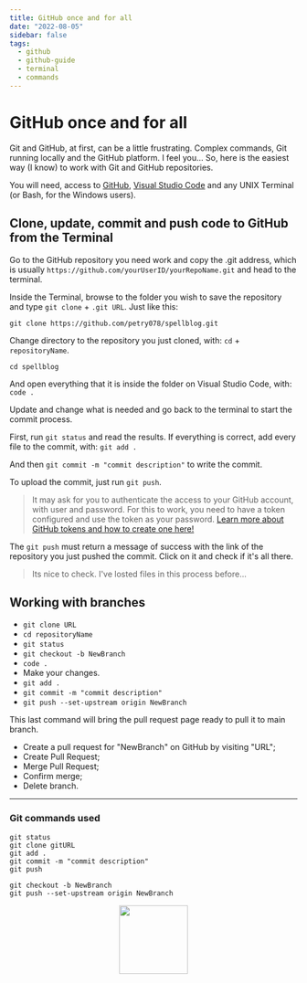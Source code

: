 ```yaml
---
title: GitHub once and for all
date: "2022-08-05"
sidebar: false
tags:
  - github
  - github-guide
  - terminal
  - commands
---
```


# GitHub once and for all

Git and GitHub, at first, can be a little frustrating. Complex commands, Git running locally and the GitHub platform. I feel you... So, here is the easiest way (I know) to work with Git and GitHub repositories. 

You will need, access to [GitHub](https://github.com/), [Visual Studio Code](https://code.visualstudio.com/) and any UNIX Terminal (or Bash, for the Windows users).

## Clone, update, commit and push code to GitHub from the Terminal

Go to the GitHub repository you need work and copy the .git address, which is usually `https://github.com/yourUserID/yourRepoName.git` and head to the terminal.

Inside the Terminal, browse to the folder you wish to save the repository and type `git clone` + `.git URL`. Just like this:

`git clone https://github.com/petry078/spellblog.git`

Change directory to the repository you just cloned, with: `cd` + `repositoryName`.

`cd spellblog`

And open everything that it is inside the folder on Visual Studio Code, with: `code .`

Update and change what is needed and go back to the terminal to start the commit process.

First, run `git status` and read the results. If everything is correct, add every file to the commit, with: `git add .`

And then `git commit -m "commit description"` to write the commit.

To upload the commit, just run `git push`.

> It may ask for you to authenticate the access to your GitHub account, with user and password. For this to work, you need to have a token configured and use the token as your password. [Learn more about GitHub tokens and how to create one here!](https://docs.github.com/en/authentication/keeping-your-account-and-data-secure/creating-a-personal-access-token)

The `git push` must return a message of success with the link of the repository you just pushed the commit. Click on it and check if it's all there.

> Its nice to check. I've losted files in this process before...

## Working with branches

* `git clone URL`
* `cd repositoryName`
* `git status`
* `git checkout -b NewBranch`
* `code .`
* Make your changes.
* `git add .`
* `git commit -m "commit description"`
* `git push --set-upstream origin NewBranch`

This last command will bring the pull request page ready to pull it to main branch.

* Create a pull request for "NewBranch" on GitHub by visiting "URL";
* Create Pull Request;
* Merge Pull Request;
* Confirm merge;
* Delete branch.

---

### Git commands used

```git
git status
git clone gitURL
git add .
git commit -m "commit description"
git push
```

```git
git checkout -b NewBranch
git push --set-upstream origin NewBranch
```

<div class="wisdom">
<img class="wisdony" src="https://upload.wikimedia.org/wikipedia/commons/1/11/Wands01.jpg" alt="">
</div>

<style>
  .wisdom {
    display: flex;
    justify-content: center;
  }

  .wisdony {
  height: 120px;
  }
</style>
